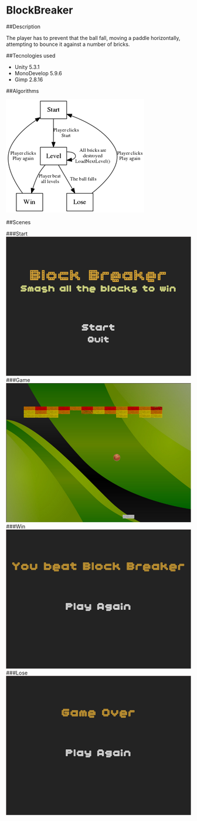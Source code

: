 # BlockBreaker

##Description

The player has to prevent that the ball fall, moving a paddle horizontally, attempting to bounce it against a number of bricks.

##Tecnologies used
- Unity 5.3.1
- MonoDevelop 5.9.6
- Gimp 2.8.16

##Algorithms

![alt graph](./readme-images/graph.png)

##Scenes

###Start
![alt start](./readme-images/start.jpg)
###Game
![alt game](./readme-images/game.jpg)
###Win
![alt win](./readme-images/win.jpg)
###Lose
![alt lose](./readme-images/lose.jpg)
